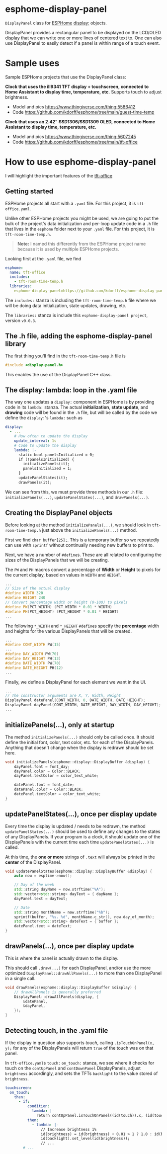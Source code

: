 # esphome-display-panel
`DisplayPanel` class for [ESPHome](https://esphome.io/) [display:](https://esphome.io/components/display/index.html) objects. 

DisplayPanel provides a rectangular panel to be displayed on the LCD/OLED display that we can  write one or more lines of centered text to. One can also use DisplayPanel to easily detect if a panel is within range of a touch event.

# Sample uses

Sample ESPHome projects that use the DisplayPanel class:

**Clock that uses the ill9341 TFT display + touchscreen, connected to Home Assistant to display time, temperature, etc.**
Supports touch to adjust brightness.
* Model and pics https://www.thingiverse.com/thing:5586412
* Code https://github.com/kdorff/esphome/tree/main/guest-time-temp

**Clock that uses an 2.42" SSD1306/SSD1309 OLED, connected to Home Assistant to display time, temperature, etc.**
* Model and pics https://www.thingiverse.com/thing:5607245
* Code https://github.com/kdorff/esphome/tree/main/tft-office

# How to use esphome-display-panel

I will highlight the important features of the [tft-office](https://github.com/kdorff/esphome/tree/main/tft-office)

## Getting started

ESPHome projects all start with a `.yaml` file. For this project, it is `tft-office.yaml`.

Unlike other ESPHome projects you might be used, we are going to put the bulk of the project's data initialization and per-loop update code in a `.h` file that lives in the  `esphome` folder next to your `.yaml` file. For this project, it is `tft-room-time-temp.h`. 

> **Note:** I named this differently from the ESPHome project name because it is used by multiple ESPHome projects.

Looking first at the `.yaml` file, we find

```yaml
esphome:
  name: tft-office
  includes:
    - tft-room-time-temp.h
  libraries:
    esphome-display-panel=https://github.com/kdorff/esphome-display-panel.git#v0.0.3
```

The `includes:` stanza is including the `tft-room-time-temp.h` file where we will be doing data initialization, state updates, drawing, etc.

The `libraries:` stanza is include this `esphome-display-panel project`, version `v0.0.3`.

## The .h file, adding the esphome-display-panel library

The first thing you'll find in the `tft-room-time-temp.h` file is 

```C++
#include <display-panel.h>
```

This enables the use of the DisplayPanel C++ class.

## The display: lambda: loop in the .yaml file

The way one updates a `display:` component in ESPHome is by providing code in its `lambda:` stanza. The actual **initialization**, **state update**, and **drawing** code will be found in the `.h` file, but will be called by the code we define the `display:`'s `lambda:` such as

```yaml
display:
  - ...
    # How often to update the display
    update_interval: 1s
    # Code to update the display
    lambda: |-
      static bool panelsInitialized = 0;
      if (!panelsInitialized) {
        initializePanels(it);
        panelsInitialized = 1;
      }
      updatePanelStates(it);
      drawPanels(it);
```

We can see from this, we must provide three methods in our `.h` file: `initializePanels(...)`, `updatePanelStates(...)`, and `drawPanels(...)`.

## Creating the DisplayPanel objects

Before looking at the method `initializePanels(...)`, we should look in `tft-room-time-temp.h` just above the `initializePanels(...)` method.

First we find `char buffer[25];`. This is a temporary buffer so we repeatedly can use with `sprintf` without continually needing new buffers to print to.

Next, we have a number of `#define`s. These are all related to configuring the sizes of the DisplayPanels that we will be creating.

The `PW` and `PH` macros convert a percentage of **Width** or **Height** to pixels for the current display, based on values in `WIDTH` and `HEIGHT`.

```C++
...
// Size of the actual display
#define WIDTH 320
#define HEIGHT 240
// Convert percentage width or height (0-100) to pixels
#define PW(PCT_WIDTH) (PCT_WIDTH * 0.01 * WIDTH)
#define PH(PCT_HEIGHT) (PCT_HEIGHT * 0.01 * HEIGHT)
...
```

The following `*_WIDTH` and `*_HEIGHT` `#define`s specify the **percentage** width and heights for the various DisplayPanels that will be created.

```C++
...
#define CONT_WIDTH PW(15)
...
#define DAY_WIDTH PW(70)
#define DAY_HEIGHT PH(13)
#define DATE_WIDTH PW(70)
#define DATE_HEIGHT PH(12)
...
```

Finally, we define a DisplayPanel for each element we want in the UI. 

```C++
...
// The constructor arguments are X, Y, Width, Height
DisplayPanel datePanel(CONT_WIDTH, 0, DATE_WIDTH, DATE_HEIGHT);
DisplayPanel dayPanel(CONT_WIDTH, DATE_HEIGHT, DAY_WIDTH, DAY_HEIGHT);
...
```

## initializePanels(...), only at startup

The method `initializePanels(...)` should only be called once. It should define the initial font, color, text color, etc. for each of the DisplayPanels. Anything that doesn't change when the display is redrawn should be set here. 

```C++
void initializePanels(esphome::display::DisplayBuffer &display) {
    dayPanel.font = font_day;
    dayPanel.color = Color::BLACK;
    dayPanel.textColor = color_text_white;

    datePanel.font = font_date;
    datePanel.color = Color::BLACK;
    datePanel.textColor = color_text_white;
}
```

## updatePanelStates(...), once per display update

Every time the display is updated / needs to be redrawn, the method `updatePanelStates(...)` should be used to define any changes to the states of any DisplayPanels. If your program is a clock, it should update one of the DisplayPanels with the current time each time `updatePanelStates(...)` is called.

At this time, the **one or more** strings of `.text` will always be printed in the **center** of the DisplayPanel.

```C++
void updatePanelStates(esphome::display::DisplayBuffer &display) {
    auto now = esptime->now();

    // Day of the week
    std::string dayName = now.strftime("%A");
    std::vector<std::string> dayText = { dayName };
    dayPanel.text = dayText;

    // Date
    std::string monthName = now.strftime("%b");
    sprintf(buffer, "%s. %d", monthName.c_str(), now.day_of_month);
    std::vector<std::string> dateText = { buffer };
    datePanel.text = dateText;
}
```

## drawPanels(...), once per display update

This is where the panel is actually drawn to the display.

This should call `.draw(...)` for each DisplayPanel, and/or use the more optimized `DisplayPanel::drawAllPanels(...)` to more than one DisplayPanel in a single call.

```C++
void drawPanels(esphome::display::DisplayBuffer &display) {
    // drawAllPanels is generally preferred
    DisplayPanel::drawAllPanels(display, {
        &datePanel,
        &dayPanel,
    });
}
```

## Detecting touch, in the .yaml file

If the display in question also supports *touch*, calling `.isTouchOnPanel(x, y);` for any of the DisplayPanels will return `true` of the touch was on that panel.

In `tft-office.yaml`s `touch:` `on_touch:` stanza, we see where it checks for touch on the `contUpPanel` and `contDownPanel` DisplayPanels, adjust `brightness` accordingly, and sets the TFTs `backlight` to the value stored of `brightness`.

```yaml
touchscreen:
  on_touch:
    then:
      - if:
          condition:
            lambda: |-
              return contUpPanel.isTouchOnPanel((id(touch)).x, (id(touch)).y);
          then:
            - lambda: |-
                // Increase brightness 1%
                id(brightness) = id(brightness) + 0.01 > 1 ? 1.0 : id(brightness) + 0.01;
                id(backlight).set_level(id(brightness));
                // ...
        # ...
```
